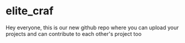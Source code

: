 # elite_craf
Hey everyone, this is our new github repo where you can upload your projects and can contribute to each other's project too
